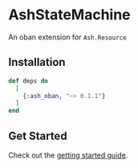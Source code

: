 # AshStateMachine

An oban extension for `Ash.Resource`

## Installation

```elixir
def deps do
  [
    {:ash_oban, "~> 0.1.1"}
  ]
end
```

## Get Started

Check out the [getting started guide](/documentation/tutorials/get-started-with-ash-oban.md).
